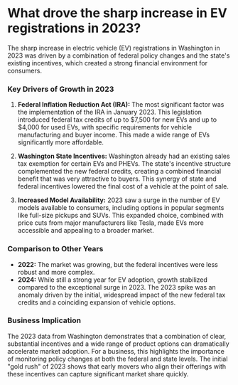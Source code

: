 # What drove the sharp increase in EV registrations in 2023?
The sharp increase in electric vehicle (EV) registrations in Washington in 2023 was driven by a combination of federal policy changes and the state's existing incentives, which created a strong financial environment for consumers.

### Key Drivers of Growth in 2023

1.  **Federal Inflation Reduction Act (IRA):** The most significant factor was the implementation of the IRA in January 2023. This legislation introduced federal tax credits of up to $7,500 for new EVs and up to $4,000 for used EVs, with specific requirements for vehicle manufacturing and buyer income. This made a wide range of EVs significantly more affordable.

2.  **Washington State Incentives:** Washington already had an existing sales tax exemption for certain EVs and PHEVs. The state's incentive structure complemented the new federal credits, creating a combined financial benefit that was very attractive to buyers. This synergy of state and federal incentives lowered the final cost of a vehicle at the point of sale.

3.  **Increased Model Availability:** 2023 saw a surge in the number of EV models available to consumers, including options in popular segments like full-size pickups and SUVs. This expanded choice, combined with price cuts from major manufacturers like Tesla, made EVs more accessible and appealing to a broader market.

### Comparison to Other Years

* **2022:** The market was growing, but the federal incentives were less robust and more complex.
* **2024:** While still a strong year for EV adoption, growth stabilized compared to the exceptional surge in 2023. The 2023 spike was an anomaly driven by the initial, widespread impact of the new federal tax credits and a coinciding expansion of vehicle options.

### Business Implication

The 2023 data from Washington demonstrates that a combination of clear, substantial incentives and a wide range of product options can dramatically accelerate market adoption. For a business, this highlights the importance of monitoring policy changes at both the federal and state levels. The initial "gold rush" of 2023 shows that early movers who align their offerings with these incentives can capture significant market share quickly.
